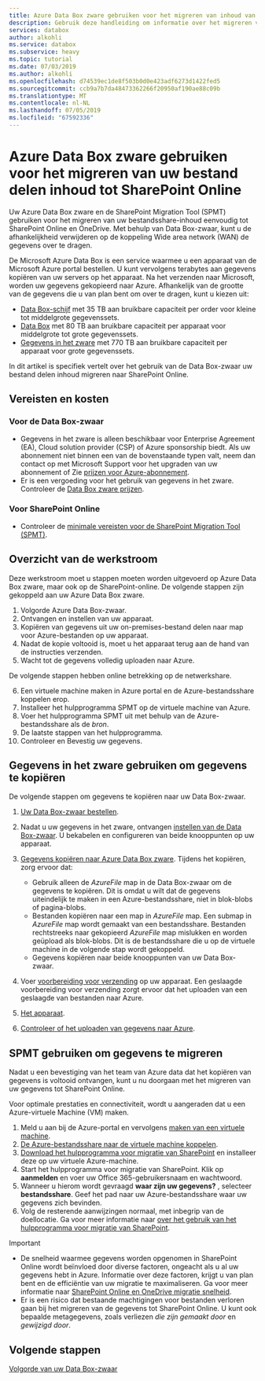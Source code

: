 ```yaml
---
title: Azure Data Box zware gebruiken voor het migreren van inhoud van share tot SharePoint Online | Microsoft Docs
description: Gebruik deze handleiding om informatie over het migreren van inhoud delen met Online delen punt met uw Azure Data Box zware
services: databox
author: alkohli
ms.service: databox
ms.subservice: heavy
ms.topic: tutorial
ms.date: 07/03/2019
ms.author: alkohli
ms.openlocfilehash: d74539ec1de8f503b0d0e423adf6273d1422fed5
ms.sourcegitcommit: ccb9a7b7da48473362266f20950af190ae88c09b
ms.translationtype: MT
ms.contentlocale: nl-NL
ms.lasthandoff: 07/05/2019
ms.locfileid: "67592336"
---
```

# <a name="use-the-azure-data-box-heavy-to-migrate-your-file-share-content-to-sharepoint-online"></a>Azure Data Box zware gebruiken voor het migreren van uw bestand delen inhoud tot SharePoint Online

Uw Azure Data Box zware en de SharePoint Migration Tool (SPMT) gebruiken voor het migreren van uw bestandsshare-inhoud eenvoudig tot SharePoint Online en OneDrive. Met behulp van Data Box-zwaar, kunt u de afhankelijkheid verwijderen op de koppeling Wide area network (WAN) de gegevens over te dragen.

De Microsoft Azure Data Box is een service waarmee u een apparaat van de Microsoft Azure portal bestellen. U kunt vervolgens terabytes aan gegevens kopiëren van uw servers op het apparaat. Na het verzenden naar Microsoft, worden uw gegevens gekopieerd naar Azure. Afhankelijk van de grootte van de gegevens die u van plan bent om over te dragen, kunt u kiezen uit:

- [Data Box-schijf](https://docs.microsoft.com/azure/databox/data-box-disk-overview) met 35 TB aan bruikbare capaciteit per order voor kleine tot middelgrote gegevenssets.
- [Data Box](https://docs.microsoft.com/azure/databox/data-box-overview) met 80 TB aan bruikbare capaciteit per apparaat voor middelgrote tot grote gegevenssets.
- [Gegevens in het zware](https://docs.microsoft.com/azure/databox/data-box-heavy-overview) met 770 TB aan bruikbare capaciteit per apparaat voor grote gegevenssets.

In dit artikel is specifiek vertelt over het gebruik van de Data Box-zwaar uw bestand delen inhoud migreren naar SharePoint Online.

## <a name="requirements-and-costs"></a>Vereisten en kosten

### <a name="for-data-box-heavy"></a>Voor de Data Box-zwaar

- Gegevens in het zware is alleen beschikbaar voor Enterprise Agreement (EA), Cloud solution provider (CSP) of Azure sponsorship biedt. Als uw abonnement niet binnen een van de bovenstaande typen valt, neem dan contact op met Microsoft Support voor het upgraden van uw abonnement of Zie [prijzen voor Azure-abonnement](https://azure.microsoft.com/pricing/).
- Er is een vergoeding voor het gebruik van gegevens in het zware. Controleer de [Data Box zware prijzen](https://azure.microsoft.com/pricing/details/databox/heavy/).


### <a name="for-sharepoint-online"></a>Voor SharePoint Online

- Controleer de [minimale vereisten voor de SharePoint Migration Tool (SPMT)](https://docs.microsoft.com/sharepointmigration/how-to-use-the-sharepoint-migration-tool).

## <a name="workflow-overview"></a>Overzicht van de werkstroom

Deze werkstroom moet u stappen moeten worden uitgevoerd op Azure Data Box zware, maar ook op de SharePoint-online.
De volgende stappen zijn gekoppeld aan uw Azure Data Box zware.

1. Volgorde Azure Data Box-zwaar.
2. Ontvangen en instellen van uw apparaat.
3. Kopiëren van gegevens uit uw on-premises-bestand delen naar map voor Azure-bestanden op uw apparaat.
4. Nadat de kopie voltooid is, moet u het apparaat terug aan de hand van de instructies verzenden.
5. Wacht tot de gegevens volledig uploaden naar Azure.

De volgende stappen hebben online betrekking op de netwerkshare.

6. Een virtuele machine maken in Azure portal en de Azure-bestandsshare koppelen erop.
7. Installeer het hulpprogramma SPMT op de virtuele machine van Azure.
8. Voer het hulpprogramma SPMT uit met behulp van de Azure-bestandsshare als de *bron*.
9. De laatste stappen van het hulpprogramma.
10. Controleer en Bevestig uw gegevens.

## <a name="use-data-box-heavy-to-copy-data"></a>Gegevens in het zware gebruiken om gegevens te kopiëren

De volgende stappen om gegevens te kopiëren naar uw Data Box-zwaar.

1. [Uw Data Box-zwaar bestellen](data-box-heavy-deploy-ordered.md).
2. Nadat u uw gegevens in het zware, ontvangen [instellen van de Data Box-zwaar](data-box-heavy-deploy-set-up.md). U bekabelen en configureren van beide knooppunten op uw apparaat.
3. [Gegevens kopiëren naar Azure Data Box zware](data-box-heavy-deploy-copy-data.md). Tijdens het kopiëren, zorg ervoor dat:

    - Gebruik alleen de *AzureFile* map in de Data Box-zwaar om de gegevens te kopiëren. Dit is omdat u wilt dat de gegevens uiteindelijk te maken in een Azure-bestandsshare, niet in blok-blobs of pagina-blobs.
    - Bestanden kopiëren naar een map in *AzureFile* map. Een submap in *AzureFile* map wordt gemaakt van een bestandsshare. Bestanden rechtstreeks naar gekopieerd *AzureFile* map mislukken en worden geüpload als blok-blobs. Dit is de bestandsshare die u op de virtuele machine in de volgende stap wordt gekoppeld.
    - Gegevens kopiëren naar beide knooppunten van uw Data Box-zwaar.
3. Voer [voorbereiding voor verzending](data-box-heavy-deploy-picked-up.md#prepare-to-ship) op uw apparaat. Een geslaagde voorbereiding voor verzending zorgt ervoor dat het uploaden van een geslaagde van bestanden naar Azure.
4. [Het apparaat](data-box-heavy-deploy-picked-up.md#ship-data-box-heavy-back).
5. [Controleer of het uploaden van gegevens naar Azure](data-box-heavy-deploy-picked-up.md#verify-data-upload-to-azure).

## <a name="use-spmt-to-migrate-data"></a>SPMT gebruiken om gegevens te migreren

Nadat u een bevestiging van het team van Azure data dat het kopiëren van gegevens is voltooid ontvangen, kunt u nu doorgaan met het migreren van uw gegevens tot SharePoint Online.

Voor optimale prestaties en connectiviteit, wordt u aangeraden dat u een Azure-virtuele Machine (VM) maken.

1. Meld u aan bij de Azure-portal en vervolgens [maken van een virtuele machine](../virtual-machines/windows/quick-create-portal.md).
2. [De Azure-bestandsshare naar de virtuele machine koppelen](../storage/files/storage-how-to-use-files-windows.md#mount-the-azure-file-share-with-file-explorer).
3. [Download het hulpprogramma voor migratie van SharePoint](https://spmtreleasescus.blob.core.windows.net/install/default.htm) en installeer deze op uw virtuele Azure-machine.
4. Start het hulpprogramma voor migratie van SharePoint. Klik op **aanmelden** en voer uw Office 365-gebruikersnaam en wachtwoord.
5. Wanneer u hierom wordt gevraagd **waar zijn uw gegevens?** , selecteer **bestandsshare**. Geef het pad naar uw Azure-bestandsshare waar uw gegevens zich bevinden.
6. Volg de resterende aanwijzingen normaal, met inbegrip van de doellocatie. Ga voor meer informatie naar [over het gebruik van het hulpprogramma voor migratie van SharePoint](https://docs.microsoft.com/sharepointmigration/how-to-use-the-sharepoint-migration-tool).

> [!IMPORTANT]
> - De snelheid waarmee gegevens worden opgenomen in SharePoint Online wordt beïnvloed door diverse factoren, ongeacht als u al uw gegevens hebt in Azure. Informatie over deze factoren, krijgt u van plan bent en de efficiëntie van uw migratie te maximaliseren.  Ga voor meer informatie naar [SharePoint Online en OneDrive migratie snelheid](/sharepointmigration/sharepoint-online-and-onedrive-migration-speed).
> - Er is een risico dat bestaande machtigingen voor bestanden verloren gaan bij het migreren van de gegevens tot SharePoint Online. U kunt ook bepaalde metagegevens, zoals verliezen *die zijn gemaakt door* en *gewijzigd door*.

## <a name="next-steps"></a>Volgende stappen

[Volgorde van uw Data Box-zwaar](./data-box-heavy-deploy-ordered.md)
